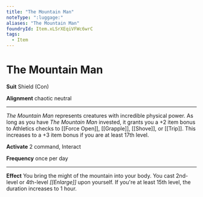 ```yaml
---
title: "The Mountain Man"
noteType: ":luggage:"
aliases: "The Mountain Man"
foundryId: Item.xLSrXEqiVFWc6wrC
tags:
  - Item
---
```


# The Mountain Man

**Suit** Shield (Con)

**Alignment** chaotic neutral

* * *

_The Mountain Man_ represents creatures with incredible physical power. As long as you have _The Mountain Man_ invested, it grants you a +2 item bonus to Athletics checks to [[Force Open]], [[Grapple]], [[Shove]], or [[Trip]]. This increases to a +3 item bonus if you are at least 17th level.

**Activate** 2 command, Interact

**Frequency** once per day

* * *

**Effect** You bring the might of the mountain into your body. You cast 2nd-level or 4th-level _[[Enlarge]]_ upon yourself. If you're at least 15th level, the duration increases to 1 hour.
